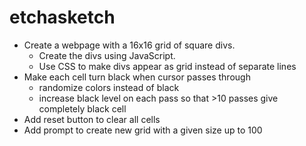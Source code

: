 # etchasketch

- Create a webpage with a 16x16 grid of square divs.
    - Create the divs using JavaScript.
    - Use CSS to make divs appear as grid instead of separate lines
- Make each cell turn black when cursor passes through
    - randomize colors instead of black
    - increase black level on each pass so that >10 passes give completely black cell
- Add reset button to clear all cells
- Add prompt to create new grid with a given size up to 100 